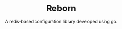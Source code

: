 <h1 align="center">
  <br>Reborn<br>
</h1>

<p align="center">A redis-based configuration library developed using go.</p>